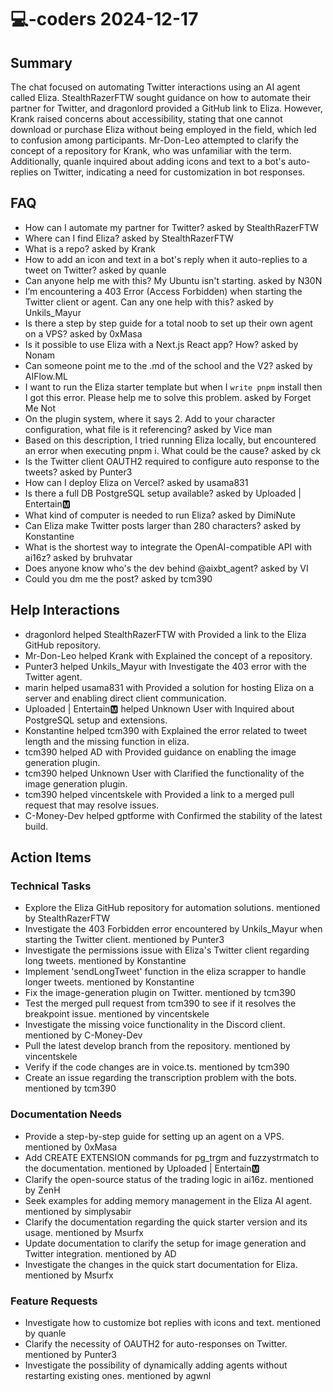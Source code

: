 # 💻-coders 2024-12-17

## Summary
The chat focused on automating Twitter interactions using an AI agent called Eliza. StealthRazerFTW sought guidance on how to automate their partner for Twitter, and dragonlord provided a GitHub link to Eliza. However, Krank raised concerns about accessibility, stating that one cannot download or purchase Eliza without being employed in the field, which led to confusion among participants. Mr-Don-Leo attempted to clarify the concept of a repository for Krank, who was unfamiliar with the term. Additionally, quanle inquired about adding icons and text to a bot's auto-replies on Twitter, indicating a need for customization in bot responses.

## FAQ
- How can I automate my partner for Twitter? asked by StealthRazerFTW
- Where can I find Eliza? asked by StealthRazerFTW
- What is a repo? asked by Krank
- How to add an icon and text in a bot's reply when it auto-replies to a tweet on Twitter? asked by quanle
- Can anyone help me with this? My Ubuntu isn't starting. asked by N30N
- I’m encountering a 403 Error (Access Forbidden) when starting the Twitter client or agent. Can any one help with this? asked by Unkils_Mayur
- Is there a step by step guide for a total noob to set up their own agent on a VPS? asked by 0xMasa
- Is it possible to use Eliza with a Next.js React app? How? asked by Nonam
- Can someone point me to the .md of the school and the V2? asked by AIFlow.ML
- I want to run the Eliza starter template but when I `write pnpm` install then I got this error. Please help me to solve this problem. asked by Forget Me Not
- On the plugin system, where it says 2. Add to your character configuration, what file is it referencing? asked by Vice man
- Based on this description, I tried running Eliza locally, but encountered an error when executing pnpm i. What could be the cause? asked by ck
- Is the Twitter client OAUTH2 required to configure auto response to the tweets? asked by Punter3
- How can I deploy Eliza on Vercel? asked by usama831
- Is there a full DB PostgreSQL setup available? asked by Uploaded | Entertain🅼
- What kind of computer is needed to run Eliza? asked by DimiNute
- Can Eliza make Twitter posts larger than 280 characters? asked by Konstantine
- What is the shortest way to integrate the OpenAI-compatible API with ai16z? asked by bruhvatar
- Does anyone know who's the dev behind @aixbt_agent? asked by VI
- Could you dm me the post? asked by tcm390

## Help Interactions
- dragonlord helped StealthRazerFTW with Provided a link to the Eliza GitHub repository.
- Mr-Don-Leo helped Krank with Explained the concept of a repository.
- Punter3 helped Unkils_Mayur with Investigate the 403 error with the Twitter agent.
- marin helped usama831 with Provided a solution for hosting Eliza on a server and enabling direct client communication.
- Uploaded | Entertain🅼 helped Unknown User with Inquired about PostgreSQL setup and extensions.
- Konstantine helped tcm390 with Explained the error related to tweet length and the missing function in eliza.
- tcm390 helped AD with Provided guidance on enabling the image generation plugin.
- tcm390 helped Unknown User with Clarified the functionality of the image generation plugin.
- tcm390 helped vincentskele with Provided a link to a merged pull request that may resolve issues.
- C-Money-Dev helped gptforme with Confirmed the stability of the latest build.

## Action Items

### Technical Tasks
- Explore the Eliza GitHub repository for automation solutions. mentioned by StealthRazerFTW
- Investigate the 403 Forbidden error encountered by Unkils_Mayur when starting the Twitter client. mentioned by Punter3
- Investigate the permissions issue with Eliza's Twitter client regarding long tweets. mentioned by Konstantine
- Implement 'sendLongTweet' function in the eliza scrapper to handle longer tweets. mentioned by Konstantine
- Fix the image-generation plugin on Twitter. mentioned by tcm390
- Test the merged pull request from tcm390 to see if it resolves the breakpoint issue. mentioned by vincentskele
- Investigate the missing voice functionality in the Discord client. mentioned by C-Money-Dev
- Pull the latest develop branch from the repository. mentioned by vincentskele
- Verify if the code changes are in voice.ts. mentioned by tcm390
- Create an issue regarding the transcription problem with the bots. mentioned by tcm390

### Documentation Needs
- Provide a step-by-step guide for setting up an agent on a VPS. mentioned by 0xMasa
- Add CREATE EXTENSION commands for pg_trgm and fuzzystrmatch to the documentation. mentioned by Uploaded | Entertain🅼
- Clarify the open-source status of the trading logic in ai16z. mentioned by ZenH
- Seek examples for adding memory management in the Eliza AI agent. mentioned by simplysabir
- Clarify the documentation regarding the quick starter version and its usage. mentioned by Msurfx
- Update documentation to clarify the setup for image generation and Twitter integration. mentioned by AD
- Investigate the changes in the quick start documentation for Eliza. mentioned by Msurfx

### Feature Requests
- Investigate how to customize bot replies with icons and text. mentioned by quanle
- Clarify the necessity of OAUTH2 for auto-responses on Twitter. mentioned by Punter3
- Investigate the possibility of dynamically adding agents without restarting existing ones. mentioned by agwnl